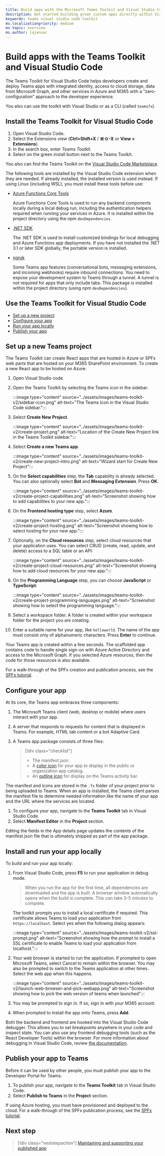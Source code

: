 ```yaml
---
title: Build apps with the Microsoft Teams Toolkit and Visual Studio Code
description: Get started building great custom apps directly within Visual Studio Code with the Microsoft Teams Toolkit
keywords: teams visual studio code toolkit
ms.localizationpriority: medium
ms.topic: overview
ms.author: lajanuar
---
```

# Build apps with the Teams Toolkit and Visual Studio Code

The Teams Toolkit for Visual Studio Code helps developers create and deploy Teams apps with integrated identity, access to cloud storage, data from Microsoft Graph, and other services in Azure and M365 with a “zero-configuration” approach to the developer experience.  

You also can use the toolkit with Visual Studio or as a CLI (called `teamsfx`).

## Install the Teams Toolkit for Visual Studio Code

1. Open Visual Studio Code.
1. Select the Extensions view (**Ctrl+Shift+X** / **⌘⇧-X** or **View > Extensions**).
1. In the search box, enter _Teams Toolkit_.
1. Select on the green install button next to the Teams Toolkit.

You also can find the Teams Toolkit on the [Visual Studio Code Marketplace](https://marketplace.visualstudio.com/items?itemName=TeamsDevApp.ms-teams-vscode-extension).

The following tools are installed by the Visual Studio Code extension when they are needed. If already installed, the installed version is used instead. If using Linux (including WSL), you must install these tools before use:

- [Azure Functions Core Tools](../microsoftteams/platform/get-started/code-samples)

    Azure Functions Core Tools is used to run any backend components locally during a local debug run, including the authentication helpers required when running your services in Azure. It is installed within the project directory using the npm `devDependencies`.

- [.NET SDK](https://docs.microsoft.com/microsoftteams/platform/get-started/code-samples)

    The .NET SDK is used to install customized bindings for local debugging and Azure Functions app deployments. If you have not installed the .NET 3.1 or later SDK globally, the portable version is installed.

- [ngrok](https://ngrok.com/download)

    Some Teams app features (conversational bots, messaging extensions, and incoming webhooks) require inbound connections.  You need to expose your development system to Teams through a tunnel. A tunnel is not required for apps that only include tabs.  This package is installed within the project directory (using npm `devDependencies`).

## Use the Teams Toolkit for Visual Studio Code

- [Set up a new project](#set-up-a-new-teams-project)
- [Configure your app](#configure-your-app)
- [Run your app locally](#install-and-run-your-app-locally)
- [Publish your app](#publish-your-app-to-teams)

## Set up a new Teams project

The Teams Toolkit can create React apps that are hosted in Azure or SPFx web parts that are hosted on your M365 SharePoint environment. To create a new React app to be hosted on Azure:

1. Open Visual Studio code.
1. Open the Teams Toolkit by selecting the Teams icon in the sidebar:

    :::image type="content" source="../assets/images/teams-toolkit-v2/sidebar-icon.png" alt-text="The Teams Icon in the Visual Studio Code sidebar.":::

1. Select **Create New Project**.

   :::image type="content" source="../assets/images/teams-toolkit-v2/create-project.png" alt-text="Location of the Create New Project link in the Teams Toolkit sidebar.":::

1. Select **Create a new Teams app**.

   :::image type="content" source="../assets/images/teams-toolkit-v2/create-new-project-intro.png" alt-text="Wizard start for Create New Project":::

1. On the **Select capabilities** step, the **Tab** capability is already selected. You can also optionally select **Bot** and **Messaging Extension**.  Press **OK**.

   :::image type="content" source="../assets/images/teams-toolkit-v2/create-project-capabilities.png" alt-text="Screenshot showing how to add capabilities to your new app.":::

1. On the **Frontend hosting type** step, select **Azure**.

   :::image type="content" source="../assets/images/teams-toolkit-v2/create-project-hosting.png" alt-text="Screenshot showing how to select hosting for your new app.":::

1. Optionally, on the **Cloud resources** step, select cloud resources that your application uses. You can select CRUD (create, read, update, and delete) access to a SQL table or an API:

   :::image type="content" source="../assets/images/teams-toolkit-v2/create-project-cloud-resources.png" alt-text="Screenshot showing how to add cloud resources for your new app.":::

1. On the **Programming Language** step, you can choose **JavaScript** or **TypeScript**:

    :::image type="content" source="../assets/images/teams-toolkit-v2/create-project-programming-languages.png" alt-text="Screenshot showing how to select the programming language.":::

1. Select a workspace folder. A folder is created within your workspace folder for the project you are creating.

1. Enter a suitable name for your app, like `helloworld`. The name of the app must consist only of alphanumeric characters.  Press **Enter** to continue.

Your Teams app is created within a few seconds. The scaffolded app contains code to handle single sign-on with Azure Active Directory and access to the Microsoft Graph.  If you selected Azure resources, then the code for those resources is also available.

For a walk-through of the SPFx creation and publication process, see the [SPFx tutorial](../get-started/first-app-spfx.md).

## Configure your app

At its core, the Teams app embraces three components:

  1. The Microsoft Teams client (web, desktop or mobile) where users interact with your app.
  1. A server that responds to requests for content that is displayed in Teams. For example, HTML tab content or a bot Adaptive Card.
  1. A Teams app package consists of three files:

      > [!div class="checklist"]
      >
      > - The manifest.json.
      > - A [color icon](../resources/schema/manifest-schema.md#icons) for your app to display in the public or organization app catalog.
      > - An [outline icon](../resources/schema/manifest-schema.md#icons) for display on the Teams activity bar.

The manifest and icons are stored in the `.fx` folder of your project prior to being uploaded to Teams. When an app is installed, the Teams client parses the manifest file to determine needed information like the name of your app and the URL where the services are located.

1. To configure your app, navigate to the **Teams Toolkit** tab in Visual Studio Code.
1. Select **Manifest Editor** in the **Project** section.

Editing the fields in the App details page updates the contents of the manifest.json file that is ultimately shipped as part of the app package.

## Install and run your app locally

To build and run your app locally:

1. From Visual Studio Code, press **F5** to run your application in debug mode.

   > When you run the app for the first time, all dependencies are downloaded and the app is built.  A browser window automatically opens when the build is complete.  This can take 3-5 minutes to complete.

   The toolkit prompts you to install a local certificate if required. This certificate allows Teams to load your application from `https://localhost`. Select yes when the following dialog appears:

   :::image type="content" source="../assets/images/teams-toolkit-v2/ssl-prompt.png" alt-text="Screenshot showing how the prompt to install a SSL certificate to enable Teams to load your application from localhost.":::

1. Your web browser is started to run the application. If prompted to open Microsoft Teams, select Cancel to remain within the browser. You may also be prompted to switch to the Teams application at other times. Select the web app when this happens.

   :::image type="content" source="../assets/images/teams-toolkit-v2/launch-web-browser-and-pick-webapp.png" alt-text="Screenshot showing how to pick the web version of teams when launched":::

1. You may be prompted to sign in. If so, sign in with your M365 account.
1. When prompted to install the app onto Teams, press **Add**.

Both the backend and frontend are hooked into the Visual Studio Code debugger.  This allows you to set breakpoints anywhere in your code and inspect state.  You can also use any frontend debugging tools (such as the React Developer Tools) within the browser.  For more information about debugging in Visual Studio Code, review [the documentation](https://code.visualstudio.com/Docs/editor/debugging).

## Publish your app to Teams

Before it can be used by other people, you must publish your app to the Developer Portal for Teams.

1. To publish your app, navigate to the **Teams Toolkit** tab in Visual Studio Code.
1. Select **Publish to Teams** in the **Project** section.

If using Azure hosting, you must have provisioned and deployed to the cloud. For a walk-through of the SPFx publication process, see the [SPFx tutorial](../get-started/first-app-spfx.md).

## Next step

> [!div class="nextstepaction"]
> [Maintaining and supporting your published app](../concepts/deploy-and-publish/appsource/post-publish/overview.md)
